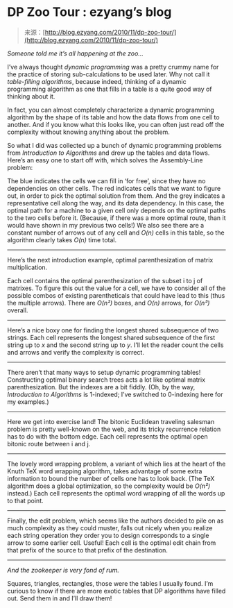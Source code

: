 <!--yml
category: 未分类
date: 2024-07-01 18:18:04
-->

# DP Zoo Tour : ezyang’s blog

> 来源：[http://blog.ezyang.com/2010/11/dp-zoo-tour/](http://blog.ezyang.com/2010/11/dp-zoo-tour/)

*Someone told me it’s all happening at the zoo...*

I’ve always thought *dynamic programming* was a pretty crummy name for the practice of storing sub-calculations to be used later. Why not call it *table-filling algorithms*, because indeed, thinking of a dynamic programming algorithm as one that fills in a table is a quite good way of thinking about it.

In fact, you can almost completely characterize a dynamic programming algorithm by the shape of its table and how the data flows from one cell to another. And if you know what this looks like, you can often just read off the complexity without knowing anything about the problem.

So what I did was collected up a bunch of dynamic programming problems from *Introduction to Algorithms* and drew up the tables and data flows. Here’s an easy one to start off with, which solves the Assembly-Line problem:

The blue indicates the cells we can fill in ‘for free’, since they have no dependencies on other cells. The red indicates cells that we want to figure out, in order to pick the optimal solution from them. And the grey indicates a representative cell along the way, and its data dependency. In this case, the optimal path for a machine to a given cell only depends on the optimal paths to the two cells before it. (Because, if there was a more optimal route, than it would have shown in my previous two cells!) We also see there are a constant number of arrows out of any cell and *O(n)* cells in this table, so the algorithm clearly takes *O(n)* time total.

* * *

Here’s the next introduction example, optimal parenthesization of matrix multiplication.

Each cell contains the optimal parenthesization of the subset i to j of matrixes. To figure this out the value for a cell, we have to consider all of the possible combos of existing parentheticals that could have lead to this (thus the multiple arrows). There are *O(n²)* boxes, and *O(n)* arrows, for *O(n³)* overall.

* * *

Here’s a nice boxy one for finding the longest shared subsequence of two strings. Each cell represents the longest shared subsequence of the first string up to *x* and the second string up to *y*. I’ll let the reader count the cells and arrows and verify the complexity is correct.

* * *

There aren’t that many ways to setup dynamic programming tables! Constructing optimal binary search trees acts a lot like optimal matrix parenthesization. But the indexes are a bit fiddly. (Oh, by the way, *Introduction to Algorithms* is 1-indexed; I’ve switched to 0-indexing here for my examples.)

* * *

Here we get into exercise land! The bitonic Euclidean traveling salesman problem is pretty well-known on the web, and its tricky recurrence relation has to do with the bottom edge. Each cell represents the optimal open bitonic route between i and j.

* * *

The lovely word wrapping problem, a variant of which lies at the heart of the Knuth TeX word wrapping algorithm, takes advantage of some extra information to bound the number of cells one has to look back. (The TeX algorithm does a global optimization, so the complexity would be *O(n²)* instead.) Each cell represents the optimal word wrapping of all the words up to that point.

* * *

Finally, the edit problem, which seems like the authors decided to pile on as much complexity as they could muster, falls out nicely when you realize each string operation they order you to design corresponds to a single arrow to some earlier cell. Useful! Each cell is the optimal edit chain from that prefix of the source to that prefix of the destination.

* * *

*And the zookeeper is very fond of rum.*

Squares, triangles, rectangles, those were the tables I usually found. I’m curious to know if there are more exotic tables that DP algorithms have filled out. Send them in and I’ll draw them!